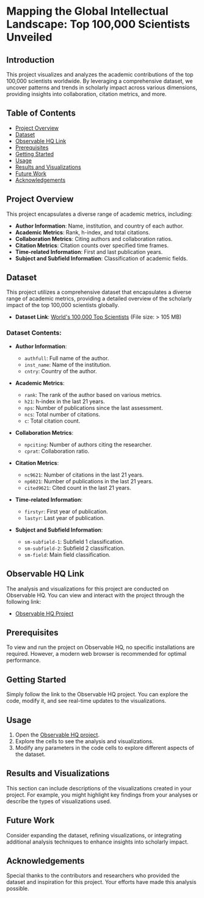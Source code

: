 
# **Mapping the Global Intellectual Landscape: Top 100,000 Scientists Unveiled**

## **Introduction**
This project visualizes and analyzes the academic contributions of the top 100,000 scientists worldwide. By leveraging a comprehensive dataset, we uncover patterns and trends in scholarly impact across various dimensions, providing insights into collaboration, citation metrics, and more.

## **Table of Contents**
- [Project Overview](#project-overview)
- [Dataset](#dataset)
- [Observable HQ Link](#observable-hq-link)
- [Prerequisites](#prerequisites)
- [Getting Started](#getting-started)
- [Usage](#usage)
- [Results and Visualizations](#results-and-visualizations)
- [Future Work](#future-work)
- [Acknowledgements](#acknowledgements)

## **Project Overview**
This project encapsulates a diverse range of academic metrics, including:
- **Author Information**: Name, institution, and country of each author.
- **Academic Metrics**: Rank, h-index, and total citations.
- **Collaboration Metrics**: Citing authors and collaboration ratios.
- **Citation Metrics**: Citation counts over specified time frames.
- **Time-related Information**: First and last publication years.
- **Subject and Subfield Information**: Classification of academic fields.

## **Dataset**
This project utilizes a comprehensive dataset that encapsulates a diverse range of academic metrics, providing a detailed overview of the scholarly impact of the top 100,000 scientists globally.

- **Dataset Link**: [World's 100,000 Top Scientists](https://www.kaggle.com/datasets/carlmcbrideellis/worlds-100000-top-scientists) (File size: > 105 MB)

### Dataset Contents:
- **Author Information**:
  - `authfull`: Full name of the author.
  - `inst_name`: Name of the institution.
  - `cntry`: Country of the author.

- **Academic Metrics**:
  - `rank`: The rank of the author based on various metrics.
  - `h21`: h-index in the last 21 years.
  - `nps`: Number of publications since the last assessment.
  - `ncs`: Total number of citations.
  - `c`: Total citation count.

- **Collaboration Metrics**:
  - `npciting`: Number of authors citing the researcher.
  - `cprat`: Collaboration ratio.

- **Citation Metrics**:
  - `nc9621`: Number of citations in the last 21 years.
  - `np6021`: Number of publications in the last 21 years.
  - `cited9621`: Cited count in the last 21 years.

- **Time-related Information**:
  - `firstyr`: First year of publication.
  - `lastyr`: Last year of publication.

- **Subject and Subfield Information**:
  - `sm-subfield-1`: Subfield 1 classification.
  - `sm-subfield-2`: Subfield 2 classification.
  - `sm-field`: Main field classification.

## **Observable HQ Link**
The analysis and visualizations for this project are conducted on Observable HQ. You can view and interact with the project through the following link:
- [Observable HQ Project](https://observablehq.com/@soumya3-ws/project-2)

## **Prerequisites**
To view and run the project on Observable HQ, no specific installations are required. However, a modern web browser is recommended for optimal performance.

## **Getting Started**
Simply follow the link to the Observable HQ project. You can explore the code, modify it, and see real-time updates to the visualizations.

## **Usage**
1. Open the [Observable HQ project](https://observablehq.com/@soumya3-ws/project-2).
2. Explore the cells to see the analysis and visualizations.
3. Modify any parameters in the code cells to explore different aspects of the dataset.

## **Results and Visualizations**
This section can include descriptions of the visualizations created in your project. For example, you might highlight key findings from your analyses or describe the types of visualizations used.

## **Future Work**
Consider expanding the dataset, refining visualizations, or integrating additional analysis techniques to enhance insights into scholarly impact.

## **Acknowledgements**
Special thanks to the contributors and researchers who provided the dataset and inspiration for this project. Your efforts have made this analysis possible.
